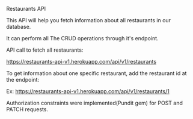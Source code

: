 Restaurants API

This API will help you fetch information about all restaurants in our database.

It can perform all The CRUD operations through it's endpoint.


API call to fetch all restaurants:

https://restaurants-api-v1.herokuapp.com/api/v1/restaurants

To get information about one specific restaurant, add the restaurant id at the endpoint:

Ex: https://restaurants-api-v1.herokuapp.com/api/v1/restaurants/1


Authorization constraints were implemented(Pundit gem) for POST and PATCH requests. 
